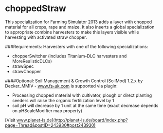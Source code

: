choppedStraw
============
This specialization for Farming Simulator 2013 adds a layer with chopped material for all crops, rape and maize.
It also inserts a global specialization to appropriate combine harvesters to make this layers visible while harvesting with activated straw chopper.

###Requirements:
Harvesters with one of the following specializations:
- chopperSwitcher (includes Titanium-DLC harvesters and MoreRealisticDLCs)
- strawSpec
- strawChopper

####Optional:
Soil Management & Growth Control (SoilMod) 1.2.x by Decker_MMIV - www.fs-uk.com is supported via plugin:
- Processing chopped material with cultivator, plough or direct planting seeders will raise the organic fertilization level by 1
- soil pH will decrease by 1 unit at the same time (exact decrease depends on pHScaleModifier map property)

[Visit www.planet-ls.de](http://planet-ls.de/board/index.php?page=Thread&postID=243930#post243930)
